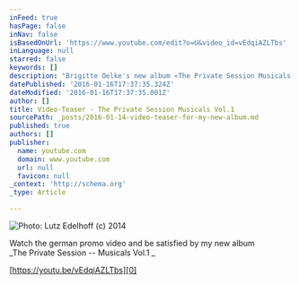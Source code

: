 ```yaml
---
inFeed: true
hasPage: false
inNav: false
isBasedOnUrl: 'https://www.youtube.com/edit?o=U&video_id=vEdqiAZLTbs'
inLanguage: null
starred: false
keywords: []
description: "Brigitte Oelke's new album «The Private Session Musicals Vol.1»"
datePublished: '2016-01-16T17:37:35.324Z'
dateModified: '2016-01-16T17:37:35.001Z'
author: []
title: Video-Teaser - The Private Session Musicals Vol.1
sourcePath: _posts/2016-01-14-video-teaser-for-my-new-album.md
published: true
authors: []
publisher:
  name: youtube.com
  domain: www.youtube.com
  url: null
  favicon: null
_context: 'http://schema.org'
_type: Article

---
```

![Photo: Lutz Edelhoff (c) 2014](https://s3-us-west-2.amazonaws.com/the-grid-img/p/5f56fbc887fddfaabd2efb7ea5a7996d647dfad3.jpg)

Watch the german promo video and be satisfied by my new album   
_The Private Session -- Musicals Vol.1 _

[https://youtu.be/vEdqiAZLTbs][0]

[0]: null